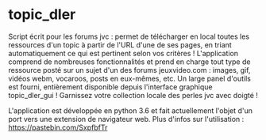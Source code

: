# topic_dler
Script écrit pour les forums jvc : permet de télécharger en local toutes les ressources d'un topic à partir de l'URL d'une de ses pages, en triant automatiquement ce qui est pertinent selon vos critères !
L'application comprend de nombreuses fonctionnalités et prend en charge tout type de ressource posté sur un sujet d'un des forums jeuxvideo.com : images, gif, vidéos webm, vocaroos, posts en eux-mêmes, etc.
Un large panel d'outils est fourni, entièrement disponible depuis l'interface graphique topic_dler_gui ! Garnissez votre collection locale des perles jvc avec doigté !

L'application est développée en python 3.6 et fait actuellement l'objet d'un port vers une extension de navigateur web.
Plus d'infos sur l'utilisation : https://pastebin.com/SxpfbfTr
